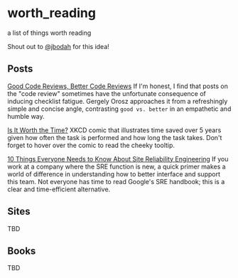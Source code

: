 # worth_reading
a list of things worth reading

Shout out to [@jbodah](https://github.com/jbodah/worth_reading) for this idea!

## Posts
[Good Code Reviews, Better Code Reviews](https://blog.pragmaticengineer.com/good-code-reviews-better-code-reviews/) If I'm honest, I find that posts on the "code review" sometimes have the unfortunate consequence of inducing checklist fatigue. Gergely Orosz approaches it from a refreshingly simple and concise angle, contrasting `good vs. better` in an empathetic and humble way.

[Is It Worth the Time?](https://xkcd.com/1205/) XKCD comic that illustrates time saved over 5 years given how often the task is performed and how long the task takes. Don't forget to hover over the comic to read the cheeky tooltip.

[10 Things Everyone Needs to Know About Site Reliability Engineering](https://blog.newrelic.com/technology/site-reliability-engineering-careers/) If you work at a company where the SRE function is new, a quick primer makes a world of difference in understanding how to better interface and support this team. Not everyone has time to read Google's SRE handbook; this is a clear and time-efficient alternative.

## Sites
TBD

## Books
TBD